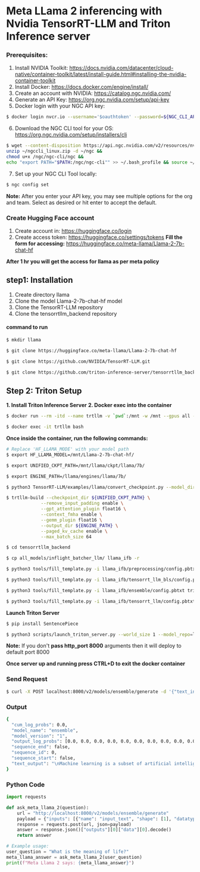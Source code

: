 
# Meta LLama 2 inferencing with Nvidia TensorRT-LLM and Triton Inference server

### Prerequisites:
1. Install NVIDIA Toolkit: https://docs.nvidia.com/datacenter/cloud-native/container-toolkit/latest/install-guide.html#installing-the-nvidia-container-toolkit
2. Install Docker: https://docs.docker.com/engine/install/
3. Create an account with NVIDIA: https://catalog.ngc.nvidia.com/
4. Generate an API Key: https://org.ngc.nvidia.com/setup/api-key
5. Docker login with your NGC API key:
```bash
$ docker login nvcr.io --username='$oauthtoken' --password=${NGC_CLI_API_KEY}
```
6. Download the NGC CLI tool for your OS: https://org.ngc.nvidia.com/setup/installers/cli
```bash
$ wget --content-disposition https://api.ngc.nvidia.com/v2/resources/nvidia/ngc-apps/ngc_cli/versions/3.41.3/files/ngccli_linux.zip -O ~/ngccli_linux.zip &&
unzip ~/ngccli_linux.zip -d ~/ngc &&
chmod u+x /ngc/ngc-cli/ngc &&
echo "export PATH="$PATH:/ngc/ngc-cli"" >> ~/.bash_profile && source ~/.bash_profile
```
7. Set up your NGC CLI Tool locally: 

```bash
$ ngc config set
```
**Note:** After you enter your API key, you may see multiple options for the org and team. Select as desired or hit enter to accept the default.

### Create Hugging Face account
1. Create account in: https://huggingface.co/login
2. Create access token: https://huggingface.co/settings/tokens
**Fill the form for accessing:** https://huggingface.co/meta-llama/Llama-2-7b-chat-hf

**After 1 hr you will get the access for llama as per meta policy**


 
## step1: Installation

1. Create directory llama
2. Clone the model Llama-2-7b-chat-hf model
3. Clone the TensorRT-LLM repository
4. Clone the tensorrtllm_backend repository

#### command to run
```bash
$ mkdir llama

$ git clone https://huggingface.co/meta-llama/Llama-2-7b-chat-hf

$ git clone https://github.com/NVIDIA/TensorRT-LLM.git

$ git clone https://github.com/triton-inference-server/tensorrtllm_backend
```
## Step 2: Triton Setup
**1. Install Triton Inference Server**
**2. Docker exec into the container**

```bash
$ docker run --rm -itd --name trtllm -v `pwd`:/mnt -w /mnt --gpus all -p 8000:8000 - p 8002:8002 -p 8001:8001 nvcr.io/nvidia/tritonserver:24.07-trtllm

$ docker exec -it trtllm bash
```
**Once inside the container, run the following commands:**
```bash
# Replace 'HF_LLAMA_MODE' with your model path
$ export HF_LLAMA_MODEL=/mnt/Llama-2-7b-chat-hf/

$ export UNIFIED_CKPT_PATH=/mnt/llama/ckpt/llama/7b/

$ export ENGINE_PATH=/llama/engines/llama/7b/
```
```bash
$ python3 TensorRT-LLM/examples/llama/convert_checkpoint.py --model_dir ${HF_LLAMA_MODEL} --output_dir ${UNIFIED_CKPT_PATH} --dtype float16
```
```bash
$ trtllm-build --checkpoint_dir ${UNIFIED_CKPT_PATH} \
             --remove_input_padding enable \
             --gpt_attention_plugin float16 \
             --context_fmha enable \
             --gemm_plugin float16 \
             --output_dir ${ENGINE_PATH} \
             --paged_kv_cache enable \
             --max_batch_size 64
```
```bash
$ cd tensorrtllm_backend

$ cp all_models/inflight_batcher_llm/ llama_ifb -r
```
```bash
$ python3 tools/fill_template.py -i llama_ifb/preprocessing/config.pbtxt tokenizer_dir:${HF_LLAMA_MODEL},triton_max_batch_size:64,preprocessing_instance_count:1
```
```bash
$ python3 tools/fill_template.py -i llama_ifb/tensorrt_llm_bls/config.pbtxt triton_max_batch_size:64,decoupled_mode:False,bls_instance_count:1,accumulate_tokens:False
```
```bash
$ python3 tools/fill_template.py -i llama_ifb/ensemble/config.pbtxt triton_max_batch_size:64
```
```bash
$ python3 tools/fill_template.py -i llama_ifb/tensorrt_llm/config.pbtxt triton_backend:tensorrtllm,triton_max_batch_size:64,decoupled_mode:False,max_beam_width:1,engine_dir:${ENGINE_PATH},max_tokens_in_paged_kv_cache:2560,max_attention_window_size:2560,kv_cache_free_gpu_mem_fraction:0.5,exclude_input_in_output:True,enable_kv_cache_reuse:False,batching_strategy:inflight_fused_batching,max_queue_delay_microseconds:0
```
**Launch Triton Server**
```bash
$ pip install SentencePiece

$ python3 scripts/launch_triton_server.py --world_size 1 --model_repo=llama_ifb/ --http_port 8000
```
**Note:** If you don't **pass http_port 8000** arguments then it will deploy to default port 8000

**Once server up and running press CTRL+D to exit the docker container**

### Send Request
```bash
$ curl -X POST localhost:8000/v2/models/ensemble/generate -d '{"text_input": "What is machine learning?", "max_tokens": 20, "bad_words": "", "stop_words": "", "pad_id": 2, "end_id": 2}' | json_pp
```
### Output
```bash
{
  "cum_log_probs": 0.0,
  "model_name": "ensemble",
  "model_version": "1",
  "output_log_probs": [0.0, 0.0, 0.0, 0.0, 0.0, 0.0, 0.0, 0.0, 0.0, 0.0, 0.0, 0.0, 0.0, 0.0, 0.0, 0.0, 0.0, 0.0, 0.0, 0.0],
  "sequence_end": false,
  "sequence_id": 0,
  "sequence_start": false,
  "text_output": "\nMachine learning is a subset of artificial intelligence (AI) that uses algorithms to learn from data and"
}
```
### Python Code
```python
import requests

def ask_meta_llama_2(question):
    url = "http://localhost:8000/v2/models/ensemble/generate"
    payload = {"inputs": [{"name": "input_text", "shape": [1], "datatype": "BYTES", "data": [question.encode()]}]}
    response = requests.post(url, json=payload)
    answer = response.json()["outputs"][0]["data"][0].decode()
    return answer

# Example usage:
user_question = "What is the meaning of life?"
meta_llama_answer = ask_meta_llama_2(user_question)
print(f"Meta Llama 2 says: {meta_llama_answer}")
```

